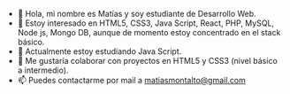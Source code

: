 - 👋 Hola, mi nombre es Matías y soy estudiante de Desarrollo Web.
- 👀 Estoy interesado en HTML5, CSS3, Java Script, React, PHP, MySQL, Node js, Mongo DB, aunque de momento estoy concentrado en el stack básico. 
- 🌱 Actualmente estoy estudiando Java Script.
- 💞️ Me gustaría colaborar con proyectos en HTML5 y CSS3 (nivel básico a intermedio).
- 📫 Puedes contactarme por mail a matiasmontalto@gmail.com

<!---
matudion/matudion is a ✨ special ✨ repository because its `README.md` (this file) appears on your GitHub profile.
You can click the Preview link to take a look at your changes.
--->
